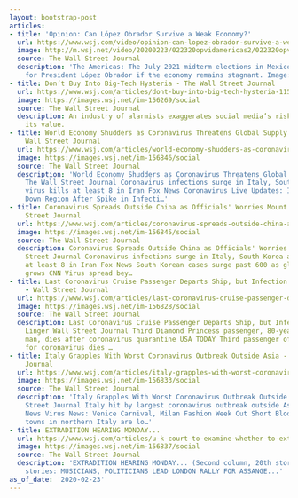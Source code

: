 ```yaml
---
layout: bootstrap-post
articles:
- title: 'Opinion: Can López Obrador Survive a Weak Economy?'
  url: https://www.wsj.com/video/opinion-can-lopez-obrador-survive-a-weak-economy/2D4C3649-DC5A-45FE-AED3-ADD8ACED5980.html
  image: http://m.wsj.net/video/20200223/022320opvidamericas2/022320opvidamericas2_1280x720.jpg
  source: The Wall Street Journal
  description: 'The Americas: The July 2021 midterm elections in Mexico could go poorly
    for President López Obrador if the economy remains stagnant. Image: Henry Romero/Reuters'
- title: Don’t Buy Into Big-Tech Hysteria - The Wall Street Journal
  url: https://www.wsj.com/articles/dont-buy-into-big-tech-hysteria-11582484198
  image: https://images.wsj.net/im-156269/social
  source: The Wall Street Journal
  description: An industry of alarmists exaggerates social media’s risks and ignores
    its value.
- title: World Economy Shudders as Coronavirus Threatens Global Supply Chains - The
    Wall Street Journal
  url: https://www.wsj.com/articles/world-economy-shudders-as-coronavirus-threatens-global-supply-chains-11582474608
  image: https://images.wsj.net/im-156846/social
  source: The Wall Street Journal
  description: 'World Economy Shudders as Coronavirus Threatens Global Supply Chains
    The Wall Street Journal Coronavirus infections surge in Italy, South Korea as
    virus kills at least 8 in Iran Fox News Coronavirus Live Updates: Italy Locks
    Down Region After Spike in Infecti…'
- title: Coronavirus Spreads Outside China as Officials' Worries Mount - The Wall
    Street Journal
  url: https://www.wsj.com/articles/coronavirus-spreads-outside-china-as-officials-worries-mount-11582473370
  image: https://images.wsj.net/im-156845/social
  source: The Wall Street Journal
  description: Coronavirus Spreads Outside China as Officials' Worries Mount The Wall
    Street Journal Coronavirus infections surge in Italy, South Korea as virus kills
    at least 8 in Iran Fox News South Korean cases surge past 600 as global epidemic
    grows CNN Virus spread bey…
- title: Last Coronavirus Cruise Passenger Departs Ship, but Infection Concerns Linger
    - Wall Street Journal
  url: https://www.wsj.com/articles/last-coronavirus-cruise-passenger-departs-ship-but-infection-concerns-linger-11582465570
  image: https://images.wsj.net/im-156828/social
  source: The Wall Street Journal
  description: Last Coronavirus Cruise Passenger Departs Ship, but Infection Concerns
    Linger Wall Street Journal Third Diamond Princess passenger, 80-year-old Japanese
    man, dies after coronavirus quarantine USA TODAY Third passenger of ship quarantined
    for coronavirus dies …
- title: Italy Grapples With Worst Coronavirus Outbreak Outside Asia - The Wall Street
    Journal
  url: https://www.wsj.com/articles/italy-grapples-with-worst-coronavirus-outbreak-outside-asia-11582466716
  image: https://images.wsj.net/im-156833/social
  source: The Wall Street Journal
  description: 'Italy Grapples With Worst Coronavirus Outbreak Outside Asia The Wall
    Street Journal Italy hit by largest coronavirus outbreak outside Asia Guardian
    News Virus News: Venice Carnival, Milan Fashion Week Cut Short Bloomberg A dozen
    towns in northern Italy are lo…'
- title: EXTRADITION HEARING MONDAY...
  url: https://www.wsj.com/articles/u-k-court-to-examine-whether-to-extradite-julian-assange-to-u-s-11582468954
  image: https://images.wsj.net/im-156837/social
  source: The Wall Street Journal
  description: 'EXTRADITION HEARING MONDAY... (Second column, 20th story, link ) Related
    stories: MUSICIANS, POLITICIANS LEAD LONDON RALLY FOR ASSANGE...'
as_of_date: '2020-02-23'
---
```


